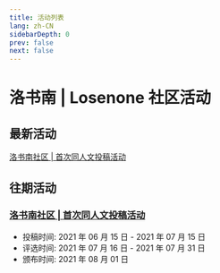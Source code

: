 ```yaml
---
title: 活动列表
lang: zh-CN
sidebarDepth: 0
prev: false
next: false
---
```


# 洛书南 | Losenone 社区活动

## 最新活动

<div class="px-8 py-6 my-6 text-lg text-center text-pink-600 bg-pink-400 border border-pink-400 border-solid rounded-lg bg-opacity-30 dark:text-pink-200 dark:border-pink-400">
<a class="text-pink-600 dark:text-pink-200" href="./2020-06-15-1st_fan_literature.html">洛书南社区 | 首次同人文投稿活动</a>
</div>

## 往期活动

### [洛书南社区 | 首次同人文投稿活动](./2020-06-15-1st_fan_literature.md)

- 投稿时间: 2021 年 06 月 15 日 - 2021 年 07 月 15 日
- 评选时间: 2021 年 07 月 16 日 - 2021 年 07 月 31 日
- 颁布时间: 2021 年 08 月 01 日
